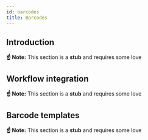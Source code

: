 ```yaml
---
id: barcodes
title: Barcodes
---
```


## Introduction

**☝️ Note:** This section is a **stub** and requires some love

## Workflow integration

**☝️ Note:** This section is a **stub** and requires some love

## Barcode templates

**☝️ Note:** This section is a **stub** and requires some love
